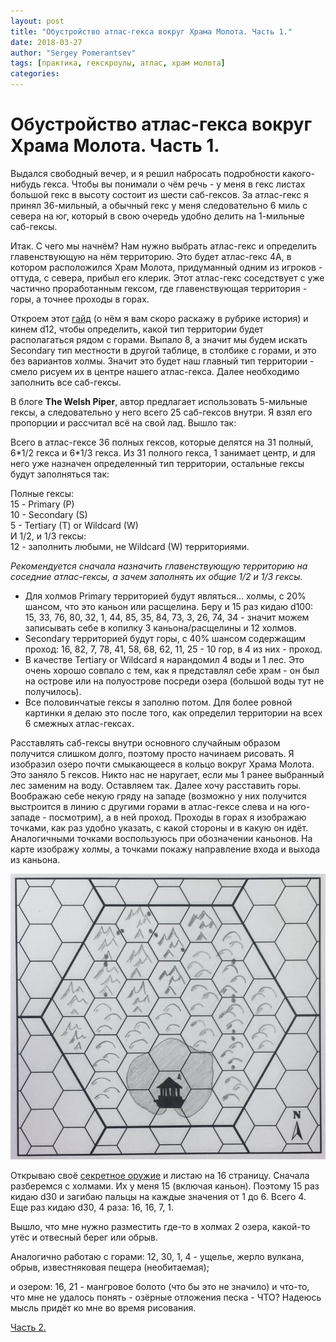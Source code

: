 ```yaml
---
layout: post
title: "Обустройство атлас-гекса вокруг Храма Молота. Часть 1."
date: 2018-03-27
author: "Sergey Pomerantsev"
tags: [практика, гекскроулы, атлас, храм молота]
categories:
---
```


# Обустройство атлас-гекса вокруг Храма Молота. Часть 1.

Выдался свободный вечер, и я решил набросать подробности какого-нибудь гекса. Чтобы вы понимали о чём речь - у меня в гекс листах большой гекс в высоту состоит из шести саб-гексов. За атлас-гекс я принял 36-мильный, а обычный гекс у меня следовательно 6 миль с севера на юг, который в свою очередь удобно делить на 1-мильные саб-гексы.

Итак. С чего мы начнём? Нам нужно выбрать атлас-гекс и определить главенствующую на нём территорию. Это будет атлас-гекс 4A, в котором расположился Храм Молота, придуманный одним из игроков - оттуда, с севера, прибыл его клерик. Этот атлас-гекс соседствует с уже частично проработанным гексом, где главенствующая территория - горы, а точнее проходы в горах.

Откроем этот [гайд](www.welshpiper.com/hex-based-campaign-design-part-1/) (о нём я вам скоро раскажу в рубрике история) и кинем d12, чтобы определить, какой тип территории будет располагаться рядом с горами. Выпало 8, а значит мы будем искать Secondary тип местности в другой таблице, в столбике с горами, и это без вариантов холмы. Значит это будет наш главный тип территории - смело рисуем их в центре нашего атлас-гекса. Далее необходимо заполнить все саб-гексы.

В блоге **The Welsh Piper**, автор предлагает использовать 5-мильные гексы, а следовательно у него всего 25 саб-гексов внутри. Я взял его пропорции и рассчитал всё на свой лад. Вышло так:

Всего в атлас-гексе 36 полных гексов, которые делятся на 31 полный, 6\*1/2 гекса и 6\*1/3 гекса. Из 31 полного гекса, 1 занимает центр, и для него уже назначен определенный тип территории, остальные гексы будут заполняться так:

Полные гексы:  
15 - Primary (P)  
10 - Secondary (S)  
5 - Tertiary (T) or Wildcard (W)  
И 1/2, и 1/3 гексы:  
12 - заполнить любыми, не Wildcard (W) территориями.

*Рекомендуется сначала назначить главенствующую территорию на соседние атлас-гексы, а зачем заполнять их общие 1/2 и 1/3 гексы.*

- Для холмов Primary территорией будут являться... холмы, с 20% шансом, что это каньон или расщелина. Беру и 15 раз кидаю d100: 15, 33, 76, 80, 32, 1, 44, 85, 35, 84, 73, 3, 26, 74, 34 - значит можем записывать себе в копилку 3 каньона/расщелины и 12 холмов.
- Secondary территорией будут горы, с 40% шансом содержащим проход: 16, 82, 7, 78, 41, 58, 68, 62, 11, 25  - 10 гор, в 4 из них - проход.
- В качестве Tertiary or Wildcard я нарандомил 4 воды и 1 лес. Это очень хорошо совпало с тем, как я представлял себе храм - он был на острове или на полуострове посреди озера (большой воды тут не получилось).
- Все половинчатые гексы я заполню потом. Для более ровной картинки я делаю это после того, как определил территории на всех 6 смежных атлас-гексах.

Расставлять саб-гексы внутри основного случайным образом получится слишком долго, поэтому просто начинаем рисовать. Я изобразил озеро почти смыкающееся в кольцо вокруг Храма Молота. Это заняло 5 гексов. Никто нас не наругает, если мы 1 ранее выбранный лес заменим на воду. Оставляем так. Далее хочу расставить горы. Воображаю себе некую гряду на западе (возможно у них получится выстроится в линию с другими горами в атлас-гексе слева и на юго-западе - посмотрим), а в ней проход. Проходы в горах я изображаю точками, как раз удобно указать, с какой стороны и в какую он идёт. Аналогичными точками воспользуюсь при обозначении каньонов. На карте изображу холмы, а точками покажу направление входа и выхода из каньона.

![Люблю рисовать ручкой. Но обведу всё попозже, я еще не закончил подготовительный этап.](/assets/images/hram_molota_1_1.jpg)

Открываю своё [секретное оружие](https://www.drivethrurpg.com/product/124392/d30-Sandbox-Companion) и листаю на 16 страницу. Сначала разберемся с холмами. Их у меня 15 (включая каньон). Поэтому 15 раз кидаю d30 и загибаю пальцы на каждые значения от 1 до 6. Всего 4. Еще раз кидаю d30, 4 раза: 16, 16, 7, 1.

Вышло, что мне нужно разместить где-то в холмах 2 озера, какой-то утёс и отвесный берег или обрыв.

Аналогично работаю с горами: 12, 30, 1, 4 - ущелье, жерло вулкана, обрыв, известняковая пещера (необитаемая);

и озером: 16, 21 - мангровое болото (что бы это не значило) и что-то, что мне не удалось понять - озёрные отложения песка - ЧТО? Надеюсь мысль придёт ко мне во время рисования.

[Часть 2.](https://stuartzaq.blot.im/обустройство-атлас-гекса-вокруг-храма-молота-часть-2)
